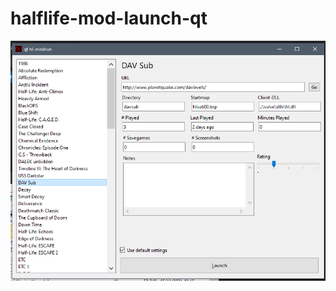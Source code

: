 # halflife-mod-launch-qt

![screenshot](https://raw.githubusercontent.com/emente/halflife-mod-launch-qt/main/hl1.png)


